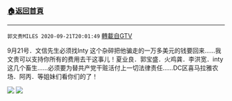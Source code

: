 ﻿###  [:house:返回首頁](https://github.com/ourhimalayas/txt)
---

`郭文贵MILES 2020-09-21T20:01:49` [轉載自GTV](https://gtv.org/web/#/UserInfo/5e596957357cc612d35a8044)

9月21号．文信先生必须找Inty 这个杂碎把他骗走的一万多美元的钱要回来……我文贵可以支持你所有的费用去干这事儿！夏业良．郭宝盛．火鸡龚．李洪宽．inty这几个畜生……必须要为替共产党干赃活付上一切法律责任……DC区喜马拉雅农场．阿丙．等姐妹们看你们的了！

![](https://filegroup.gtv.org/cdn-cgi/image/width=600/https://filegroup.gtv.org/group3/default/20200921/20/01/0/52890bd86ae3177e09ac5f09fea2906b.jpeg)
![](https://filegroup.gtv.org/cdn-cgi/image/width=600/https://filegroup.gtv.org/group3/default/20200921/20/01/0/c67c22fa22a39b1f2a98cd8099b6b436.jpeg)

